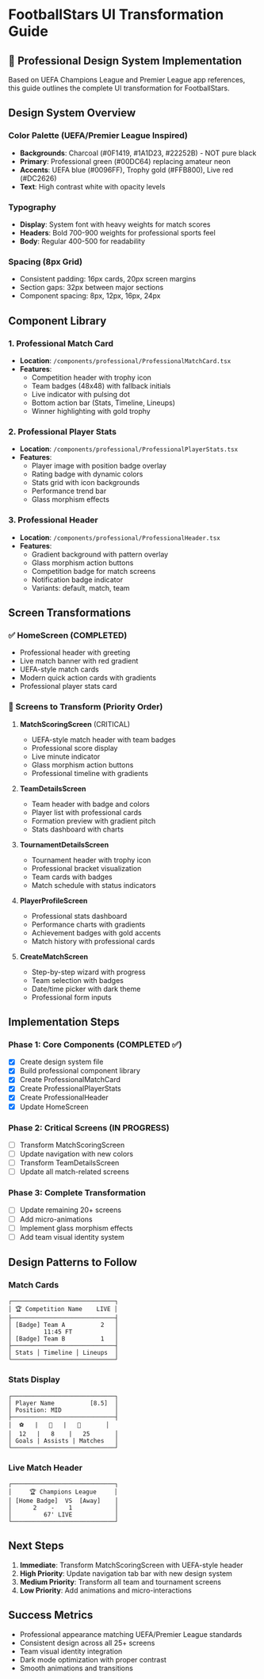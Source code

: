 # FootballStars UI Transformation Guide

## 🎨 Professional Design System Implementation

Based on UEFA Champions League and Premier League app references, this guide outlines the complete UI transformation for FootballStars.

## Design System Overview

### Color Palette (UEFA/Premier League Inspired)
- **Backgrounds**: Charcoal (#0F1419, #1A1D23, #22252B) - NOT pure black
- **Primary**: Professional green (#00DC64) replacing amateur neon
- **Accents**: UEFA blue (#0096FF), Trophy gold (#FFB800), Live red (#DC2626)
- **Text**: High contrast white with opacity levels

### Typography
- **Display**: System font with heavy weights for match scores
- **Headers**: Bold 700-900 weights for professional sports feel
- **Body**: Regular 400-500 for readability

### Spacing (8px Grid)
- Consistent padding: 16px cards, 20px screen margins
- Section gaps: 32px between major sections
- Component spacing: 8px, 12px, 16px, 24px

## Component Library

### 1. Professional Match Card
- **Location**: `/components/professional/ProfessionalMatchCard.tsx`
- **Features**:
  - Competition header with trophy icon
  - Team badges (48x48) with fallback initials
  - Live indicator with pulsing dot
  - Bottom action bar (Stats, Timeline, Lineups)
  - Winner highlighting with gold trophy

### 2. Professional Player Stats
- **Location**: `/components/professional/ProfessionalPlayerStats.tsx`
- **Features**:
  - Player image with position badge overlay
  - Rating badge with dynamic colors
  - Stats grid with icon backgrounds
  - Performance trend bar
  - Glass morphism effects

### 3. Professional Header
- **Location**: `/components/professional/ProfessionalHeader.tsx`
- **Features**:
  - Gradient background with pattern overlay
  - Glass morphism action buttons
  - Competition badge for match screens
  - Notification badge indicator
  - Variants: default, match, team

## Screen Transformations

### ✅ HomeScreen (COMPLETED)
- Professional header with greeting
- Live match banner with red gradient
- UEFA-style match cards
- Modern quick action cards with gradients
- Professional player stats card

### 🔄 Screens to Transform (Priority Order)

1. **MatchScoringScreen** (CRITICAL)
   - UEFA-style match header with team badges
   - Professional score display
   - Live minute indicator
   - Glass morphism action buttons
   - Professional timeline with gradients

2. **TeamDetailsScreen**
   - Team header with badge and colors
   - Player list with professional cards
   - Formation preview with gradient pitch
   - Stats dashboard with charts

3. **TournamentDetailsScreen**
   - Tournament header with trophy icon
   - Professional bracket visualization
   - Team cards with badges
   - Match schedule with status indicators

4. **PlayerProfileScreen**
   - Professional stats dashboard
   - Performance charts with gradients
   - Achievement badges with gold accents
   - Match history with professional cards

5. **CreateMatchScreen**
   - Step-by-step wizard with progress
   - Team selection with badges
   - Date/time picker with dark theme
   - Professional form inputs

## Implementation Steps

### Phase 1: Core Components (COMPLETED ✅)
- [x] Create design system file
- [x] Build professional component library
- [x] Create ProfessionalMatchCard
- [x] Create ProfessionalPlayerStats
- [x] Create ProfessionalHeader
- [x] Update HomeScreen

### Phase 2: Critical Screens (IN PROGRESS)
- [ ] Transform MatchScoringScreen
- [ ] Update navigation with new colors
- [ ] Transform TeamDetailsScreen
- [ ] Update all match-related screens

### Phase 3: Complete Transformation
- [ ] Update remaining 20+ screens
- [ ] Add micro-animations
- [ ] Implement glass morphism effects
- [ ] Add team visual identity system

## Design Patterns to Follow

### Match Cards
```
┌─────────────────────────────┐
│ 🏆 Competition Name    LIVE │
├─────────────────────────────┤
│ [Badge] Team A          2   │
│         11:45 FT            │
│ [Badge] Team B          1   │
├─────────────────────────────┤
│ Stats │ Timeline │ Lineups  │
└─────────────────────────────┘
```

### Stats Display
```
┌─────────────────────────────┐
│ Player Name          [8.5]  │
│ Position: MID               │
├─────────────────────────────┤
│  ⚽   |   🎯   |   📅       │
│  12   |   8    |   25       │
│ Goals | Assists | Matches   │
└─────────────────────────────┘
```

### Live Match Header
```
┌─────────────────────────────┐
│     🏆 Champions League     │
│ [Home Badge]  VS  [Away]    │
│      2    -    1            │
│         67' LIVE            │
└─────────────────────────────┘
```

## Next Steps

1. **Immediate**: Transform MatchScoringScreen with UEFA-style header
2. **High Priority**: Update navigation tab bar with new design system
3. **Medium Priority**: Transform all team and tournament screens
4. **Low Priority**: Add animations and micro-interactions

## Success Metrics

- Professional appearance matching UEFA/Premier League standards
- Consistent design across all 25+ screens
- Team visual identity integration
- Dark mode optimization with proper contrast
- Smooth animations and transitions